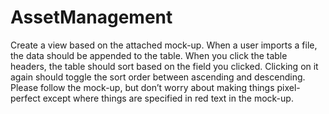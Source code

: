 # AssetManagement
Create a view based on the attached mock-up. When a user imports a file, the data should be appended to the table. When you click the table headers, the table should sort based on the field you clicked. Clicking on it again should toggle the sort order between ascending and descending. Please follow the mock-up, but don’t worry about making things pixel-perfect except where things are specified in red text in the mock-up.
